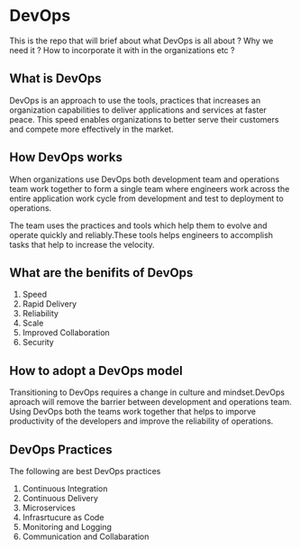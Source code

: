 # DevOps
This is the repo that will brief about what DevOps is all about ? Why we need it ? How to incorporate it with in the organizations etc ?

## What is DevOps

DevOps is an approach to use the tools, practices that increases an organization capabilities to deliver applications and services at faster peace.
This speed enables organizations to better serve their customers and compete more effectively in the market.

## How DevOps works

When organizations use DevOps both development team and operations team work together to form a single team where engineers work across the entire application work cycle from development and test to deployment to operations.

The team uses the practices and tools which help them to evolve and operate quickly and reliably.These tools helps engineers to accomplish tasks that help to increase the velocity.

## What are the benifits of DevOps

1) Speed
2) Rapid Delivery
3) Reliability
4) Scale
5) Improved Collaboration
6) Security


## How to adopt a DevOps model

Transitioning to DevOps requires a change in culture and mindset.DevOps aproach will remove the barrier between development and operations team.
Using DevOps both the teams work together that helps to imporve productivity of the developers and improve the reliability of operations.

## DevOps Practices 

The following are best DevOps practices

1) Continuous Integration
2) Continuous Delivery
3) Microservices
4) Infrasrtucure as Code
5) Monitoring and Logging
6) Communication and Collabaration
